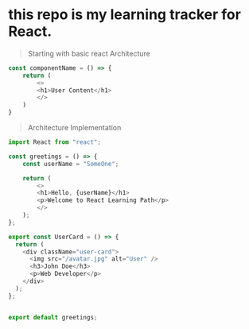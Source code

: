 # this repo is my learning tracker for React.  
> Starting with basic react Architecture  

``` javascript
const componentName = () => {
    return (
        <>
        <h1>User Content</h1>
        </>
    )
}
```

> Architecture Implementation

``` javascript
import React from "react";

const greetings = () => {
    const userName = "SomeOne";

    return (
        <>
        <h1>Hello, {userName}</h1>
        <p>Welcome to React Learning Path</p>
        </>
    );
};

export const UserCard = () => {
  return (
    <div className="user-card">
      <img src="/avatar.jpg" alt="User" />
      <h3>John Doe</h3>
      <p>Web Developer</p>
    </div>
  );
};


export default greetings;
```

